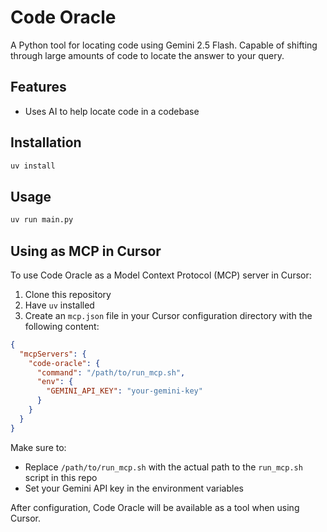 # Code Oracle

A Python tool for locating code using Gemini 2.5 Flash. Capable of shifting through large amounts of code to locate the answer to your query.

## Features

- Uses AI to help locate code in a codebase

## Installation

```bash
uv install
```

## Usage

```bash
uv run main.py
``` 

## Using as MCP in Cursor

To use Code Oracle as a Model Context Protocol (MCP) server in Cursor:

1. Clone this repository
2. Have `uv` installed
2. Create an `mcp.json` file in your Cursor configuration directory with the following content:

```json
{
  "mcpServers": {
    "code-oracle": {
      "command": "/path/to/run_mcp.sh",
      "env": {
        "GEMINI_API_KEY": "your-gemini-key"
      }
    }
  }
}
```

Make sure to:
- Replace `/path/to/run_mcp.sh` with the actual path to the `run_mcp.sh` script in this repo
- Set your Gemini API key in the environment variables

After configuration, Code Oracle will be available as a tool when using Cursor. 

